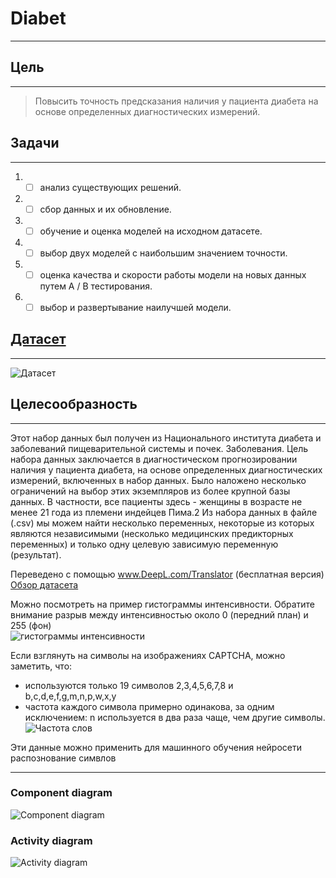 # Diabet
____
## Цель
____
> Повысить точность предсказания наличия у пациента диабета
на основе определенных диагностических измерений.
## Задачи
____
1. - [ ] анализ существующих решений.
2. - [ ] сбор данных и их обновление.
3. - [ ] обучение и оценка моделей на исходном датасете.
4. - [ ] выбор двух моделей с наибольшим значением точности.
5. - [ ] оценка качества и скорости работы модели на новых данных путем A / B тестирования.
6. - [ ] выбор и развертывание наилучшей модели.
## [Датасет]([https://www.kaggle.com/datasets/akshaydattatraykhare/diabetes-dataset](https://www.kaggle.com/datasets/akshaydattatraykhare/diabetes-dataset))
____
![Датасет](https://github.com/gainadir12/ahri-source-marsu/blob/master/docs/project/DIABET/img/dataset-cover.jpg)
## Целесообразность
____
Этот набор данных был получен из Национального института диабета и заболеваний пищеварительной системы и почек. Заболевания. Цель набора данных заключается в диагностическом прогнозировании наличия у пациента диабета,
на основе определенных диагностических измерений, включенных в набор данных. Было наложено несколько ограничений
на выбор этих экземпляров из более крупной базы данных. В частности, все пациенты здесь - женщины
в возрасте не менее 21 года из племени индейцев Пима.2
Из набора данных в файле (.csv) мы можем найти несколько переменных, некоторые из которых являются независимыми
(несколько медицинских предикторных переменных) и только одну целевую зависимую переменную (результат).

Переведено с помощью www.DeepL.com/Translator (бесплатная версия)
[Обзор датасета](https://www.researchgate.net/publication/248380891_captcha_dataset)

Можно посмотреть на пример гистограммы интенсивности. Обратите внимание
разрыв между интенсивностью около 0 (передний план) и
255 (фон)<br>
![гистограммы интенсивности](./img/Fig2.png)

Если взглянуть на символы на изображениях CAPTCHA, можно заметить, что:

* используются только 19 символов 2,3,4,5,6,7,8 и b,c,d,e,f,g,m,n,p,w,x,y
* частота каждого символа примерно одинакова, за одним исключением: n используется в два раза чаще, чем другие символы.<br>
![Частота слов](./img/__results___9_0.png)

Эти данные можно применить для машинного обучения нейросети распознование симвлов 

____
### Component diagram

![Component diagram](./img/Component_diagram.png)

### Activity diagram

![Activity diagram](./img/Activity_diagram.png)
